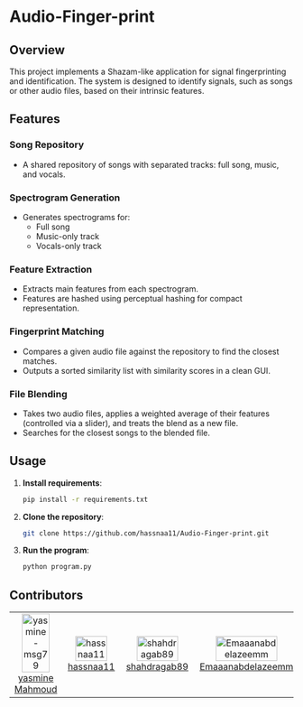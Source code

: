 # Audio-Finger-print

## Overview

This project implements a Shazam-like application for signal fingerprinting and identification. The system is designed to identify signals, such as songs or other audio files, based on their intrinsic features. 

## Features

### Song Repository
- A shared repository of songs with separated tracks: full song, music, and vocals.
  
### Spectrogram Generation
- Generates spectrograms for:
  - Full song
  - Music-only track
  - Vocals-only track

### Feature Extraction
- Extracts main features from each spectrogram.
- Features are hashed using perceptual hashing for compact representation.

### Fingerprint Matching
- Compares a given audio file against the repository to find the closest matches.
- Outputs a sorted similarity list with similarity scores in a clean GUI.

### File Blending
- Takes two audio files, applies a weighted average of their features (controlled via a slider), and treats the blend as a new file.
- Searches for the closest songs to the blended file.

## Usage

1. **Install requirements**:
   ```bash
   pip install -r requirements.txt
2. **Clone the repository**:
   ```bash
   git clone https://github.com/hassnaa11/Audio-Finger-print.git
2. **Run the program**:
   ```bash
   python program.py


## Contributors

<table align="center" width="100%">
  <tr>
    <td align="center" width="20%">
      <a href="https://github.com/yasmine-msg79">
        <img src="https://github.com/yasmine-msg79.png?size=100" style="width:80%;" alt="yasmine-msg79"/>
      </a>
      <br />
      <a href="https://github.com/yasmine-msg79">yasmine Mahmoud</a>
    </td>
    <td align="center" width="20%">
      <a href="https://github.com/hassnaa11">
        <img src="https://github.com/hassnaa11.png?size=100" style="width:80%;" alt="hassnaa11"/>
      </a>
      <br />
      <a href="https://github.com/hassnaa11">hassnaa11</a>
    </td>
    <td align="center" width="20%">
      <a href="https://github.com/shahdragab89">
        <img src="https://github.com/shahdragab89.png?size=100" style="width:80%;" alt="shahdragab89"/>
      </a>
      <br />
      <a href="https://github.com/shahdragab89">shahdragab89</a>
    </td>
   <td align="center" width="20%">
      <a href="https://github.com/Emaaanabdelazeemm">
        <img src="https://github.com/Emaaanabdelazeemm.png?size=100" style="width:80%;" alt="Emaaanabdelazeemm"/>
      </a>
      <br />
      <a href="https://github.com/Emaaanabdelazeemm">Emaaanabdelazeemm</a>
    </td>
   <td align="center" width="20%">
      <a href="https://github.com/Ayat-Tarek">
        <img src="https://github.com/Ayat-Tarek.png?size=100" style="width:80%;" alt="Ayat-Tarek"/>
      </a>
      <br />
      <a href="https://github.com/Ayat-Tarek">Ayat Tarek</a>
    </td>
  </tr>
</table>
